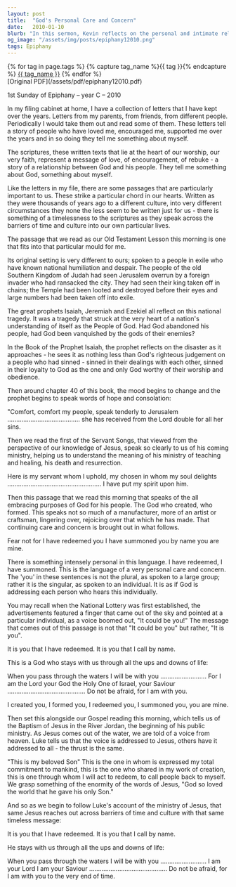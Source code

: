 ```yaml
---
layout: post
title:  "God's Personal Care and Concern"
date:   2010-01-10
blurb: "In this sermon, Kevin reflects on the personal and intimate relationship between God and his people. Drawing parallels between personal letters and the scriptures, he emphasizes the timeless and personal nature of God's messages. The sermon highlights God's constant presence and support in our lives, reminding us that we are individually called and redeemed by Him."
og_image: "/assets/img/posts/epiphany12010.png"
tags: Epiphany
---    
```

<div class="tag-pills">
  {% for tag in page.tags %}
    {% capture tag_name %}{{ tag }}{% endcapture %}
    <a href="{{ site.baseurl }}/tag/{{ tag_name }}" class="tag-pill">{{ tag_name }}</a>
  {% endfor %}
</div>
[Original PDF](/assets/pdf/epiphany12010.pdf)

1st Sunday of Epiphany – year C – 2010

In my filing cabinet at home, I have a collection of letters that I have kept over the years. Letters from my parents, from friends, from different people. Periodically I would take them out and read some of them. These letters tell a story of people who have loved me, encouraged me, supported me over the years and in so doing they tell me something about myself.

The scriptures, these written texts that lie at the heart of our worship, our very faith, represent a message of love, of encouragement, of rebuke - a story of a relationship between God and his people. They tell me something about God, something about myself.

Like the letters in my file, there are some passages that are particularly important to us. These strike a particular chord in our hearts. Written as they were thousands of years ago to a different culture, into very different circumstances they none the less seem to be written just for us - there is something of a timelessness to the scriptures as they speak across the barriers of time and culture into our own particular lives.

The passage that we read as our Old Testament Lesson this morning is one that fits into that particular mould for me.

Its original setting is very different to ours; spoken to a people in exile who have known national humiliation and despair. The people of the old Southern Kingdom of Judah had seen Jerusalem overrun by a foreign invader who had ransacked the city. They had seen their king taken off in chains; the Temple had been looted and destroyed before their eyes and large numbers had been taken off into exile.

The great prophets Isaiah, Jeremiah and Ezekiel all reflect on this national tragedy. It was a tragedy that struck at the very heart of a nation's understanding of itself as the People of God. Had God abandoned his people, had God been vanquished by the gods of their enemies?

In the Book of the Prophet Isaiah, the prophet reflects on the disaster as it approaches - he sees it as nothing less than God's righteous judgement on a people who had sinned - sinned in their dealings with each other, sinned in their loyalty to God as the one and only God worthy of their worship and obedience.

Then around chapter 40 of this book, the mood begins to change and the prophet begins to speak words of hope and consolation:

"Comfort, comfort my people, speak tenderly to Jerusalem ......................................... she has received from the Lord double for all her sins.

Then we read the first of the Servant Songs, that viewed from the perspective of our knowledge of Jesus, speak so clearly to us of his coming ministry, helping us to understand the meaning of his ministry of teaching and healing, his death and resurrection.

Here is my servant whom I uphold, my chosen in whom my soul delights ..................................................... I have put my spirit upon him.

Then this passage that we read this morning that speaks of the all embracing purposes of God for his people. The God who created, who formed. This speaks not so much of a manufacturer, more of an artist or craftsman, lingering over, rejoicing over that which he has made. That continuing care and concern is brought out in what follows.

Fear not for I have redeemed you I have summoned you by name you are mine.

There is something intensely personal in this language. I have redeemed, I have summoned. This is the language of a very personal care and concern. The 'you' in these sentences is not the plural, as spoken to a large group; rather it is the singular, as spoken to an individual. It is as if God is addressing each person who hears this individually.

You may recall when the National Lottery was first established, the advertisements featured a finger that came out of the sky and pointed at a particular individual, as a voice boomed out, "It could be you!" The message that comes out of this passage is not that "It could be you" but rather, "It is you".

It is you that I have redeemed. It is you that I call by name.

This is a God who stays with us through all the ups and downs of life:

When you pass through the waters I will be with you .......................... For I am the Lord your God the Holy One of Israel, your Saviour ............................................ Do not be afraid, for I am with you.

I created you, I formed you, I redeemed you, I summoned you, you are mine.

Then set this alongside our Gospel reading this morning, which tells us of the Baptism of Jesus in the River Jordan, the beginning of his public ministry. As Jesus comes out of the water, we are told of a voice from heaven. Luke tells us that the voice is addressed to Jesus, others have it addressed to all - the thrust is the same.

"This is my beloved Son" This is the one in whom is expressed my total commitment to mankind, this is the one who shared in my work of creation, this is one through whom I will act to redeem, to call people back to myself. We grasp something of the enormity of the words of Jesus, "God so loved the world that he gave his only Son."

And so as we begin to follow Luke's account of the ministry of Jesus, that same Jesus reaches out across barriers of time and culture with that same timeless message:

It is you that I have redeemed. It is you that I call by name.

He stays with us through all the ups and downs of life:

When you pass through the waters I will be with you .......................... I am your Lord I am your Saviour ............................................ Do not be afraid, for I am with you to the very end of time.
